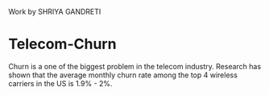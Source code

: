 Work by SHRIYA GANDRETI


# Telecom-Churn
Churn is a one of the biggest problem in the telecom industry. Research has shown that the average monthly churn rate among the top 4 wireless carriers in the US is 1.9% - 2%.
